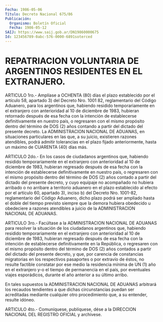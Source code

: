 ```yaml
---
Fecha: 1986-05-06
Título: Decreto Nacional 675/86
Publicación:
  Organismo: Boletín Oficial
  Fecha: 1986-05-12
SAIJ: https://www.saij.gob.ar/DN19860000675
Id: 123456789-0abc-576-0000-6891soterced
---
```

# REPATRIACION VOLUNTARIA DE ARGENTINOS RESIDENTES EN EL EXTRANJERO.

<a id="1"></a>
ARTICULO 1ro.- Amplíase a OCHENTA (80) días el plazo establecido  por  el artículo 58, apartado 3) del Decreto Nro. 1001 82, reglamentario del  Código  Aduanero,  para  los argentinos que, habiendo residido temporariamente en el extranjero con anterioridad  al  10  de  diciembre  de  1983,  hubieran  retornado después de esa fecha con la intención de establecerse definitivamente  en  nuestro  país,  o  regresaren  con   el  mismo propósito dentro del término de DOS (2) años contando a partir  del dictado   del  presente  decreto.  La  ADMINISTRACION  NACIONAL  DE ADUANAS, en  situaciones  particulares  en  las  que,  a su juicio, existieren  razones  atendibles,  podrá admitir tolerancias  en  el plazo fijado anteriormente, hasta un  máximo  de CUARENTA (40) días más.

<a id="2"></a>
ARTICULO  2do.-  En  los  casos  de ciudadanos argentinos que, habiendo residido temporariamente en el extranjero con anterioridad  al  10  de  diciembre  de  1983,  hubieran  regresado después de esa fecha con la intención de establecerse definitivamente  en  nuestro  país,  o  regresaren   con  el  mismo propósito dentro del término de DOS (2) años contado  a  partir del dictado  del  presente  decreto,  y cuyo equipaje no acompañado  no hubiera arribado o no arribare a territorio  aduanero  en  el plazo establecido  al  efecto por el artículo 60, apartado 3), inciso  b) del Decreto Nro. 1001-82,  reglamentario del Código Aduanero, dicho plazo  podrá  ser  ampliado hasta  el  doble  del  tiempo  previsto siempre que la demora  hubiera  obedecido  u  obedeciere  a razones atendibles  a  juicio de la ADMINISTRACION NACIONAL DE ADUANAS.

<a id="3"></a>
ARTICULO  3ro.-  Facúltase  a  la  ADMINISTRACION  NACIONAL DE ADUANAS  para  resolver  la  situación de los ciudadanos argentinos que,  habiendo  residido  temporariamente   en  el  extranjero  con anterioridad  al  10  de  diciembre  de  1983,  hubieran  regresado después de esa fecha con la intención de establecerse definitivamente  en  la  República,  o  regresaren  con   el  mismo propósito dentro del término de DOS (2) años contados a partir  del dictado  del  presente  decreto, y que, por carencia de constancias migratorias en los respectivos  pasaportes o por extravío de éstos, no resulte factible constatar por  ese  medio  la residencia mínima de UN (1) año en el extranjero y-o el tiempo de  permanencia  en el país, por eventuales viajes esporádicos, durante el año anterior  a su último arribo.

En    tales   supuestos  la  ADMINISTRACION  NACIONAL  DE  ADUANAS arbitrará  los recaudos  tendientes  a  que  dichas  circunstancias puedan ser acreditadas  mediante  cualquier otro procedimiento que, a su entender, resulte idóneo.

<a id="4"></a>
ARTICULO  4to.-  Comuníquese,  publíquese, dése a la DIRECCION NACIONAL DEL REGISTRO OFICIAL y archívese.